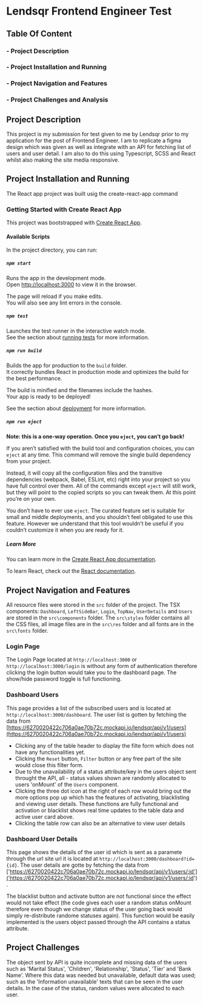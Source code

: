 # Lendsqr Frontend Engineer Test

## Table Of Content

### - Project Description
### - Project Installation and Running
### - Project Navigation and Features
### - Project Challenges and Analysis

## Project Description

This project is my submission for test given to me by Lendsqr prior to my application for the post of Frontend Engineer. I am to replicate a figma design which was given as well as integrate with an API for fetching list of users and user detail. I am also to do this using Typescript, SCSS and React whilst also making the site media responsive.

## Project Installation and Running

The React app project was built usig the create-react-app command

### Getting Started with Create React App

This project was bootstrapped with [Create React App](https://github.com/facebook/create-react-app).

#### Available Scripts

In the project directory, you can run:

##### `npm start`

Runs the app in the development mode.\
Open [http://localhost:3000](http://localhost:3000) to view it in the browser.

The page will reload if you make edits.\
You will also see any lint errors in the console.

##### `npm test`

Launches the test runner in the interactive watch mode.\
See the section about [running tests](https://facebook.github.io/create-react-app/docs/running-tests) for more information.

##### `npm run build`

Builds the app for production to the `build` folder.\
It correctly bundles React in production mode and optimizes the build for the best performance.

The build is minified and the filenames include the hashes.\
Your app is ready to be deployed!

See the section about [deployment](https://facebook.github.io/create-react-app/docs/deployment) for more information.

##### `npm run eject`

**Note: this is a one-way operation. Once you `eject`, you can’t go back!**

If you aren’t satisfied with the build tool and configuration choices, you can `eject` at any time. This command will remove the single build dependency from your project.

Instead, it will copy all the configuration files and the transitive dependencies (webpack, Babel, ESLint, etc) right into your project so you have full control over them. All of the commands except `eject` will still work, but they will point to the copied scripts so you can tweak them. At this point you’re on your own.

You don’t have to ever use `eject`. The curated feature set is suitable for small and middle deployments, and you shouldn’t feel obligated to use this feature. However we understand that this tool wouldn’t be useful if you couldn’t customize it when you are ready for it.

##### Learn More

You can learn more in the [Create React App documentation](https://facebook.github.io/create-react-app/docs/getting-started).

To learn React, check out the [React documentation](https://reactjs.org/).

## Project Navigation and Features

All resource files were stored in the `src` folder of the project. The TSX components: `Dashboard`, `LeftSideBar`, `Login`, `TopNav`, `UserDetails` and `Users` are stored in the `src\components` folder. The `src\styles` folder contains all the CSS files, all image files are in the `src\res` folder and all fonts are in the `src\fonts` folder.

### Login Page

The Login Page located at `http://localhost:3000` or `http://localhost:3000/login` is without any form of authentication therefore clicking the login button would take you to the dashboard page. The show/hide password toggle is full functioning.

### Dashboard Users

This page provides a list of the subscribed users and is located at `http://localhost:3000/dashboard`.
The user list is gotten by fetching the data from [https://6270020422c706a0ae70b72c.mockapi.io/lendsqr/api/v1/users](https://6270020422c706a0ae70b72c.mockapi.io/lendsqr/api/v1/users)
- Clicking any of the table header to display the filte form which does not have any functionalities yet. 
- Clicking the `Reset` button, `Filter` button or any free part of the site would close this filter form.
- Due to the unavailability of a status attribute/key in the users object sent throught the API, all - status values shown are randomly allocated to users 'onMount' of the `Users` component.
- Clicking the three dot icon at the right of each row would bring out the more options pop up which has the features of activating, blacklisting and viewing user details. These functions are fully functional and activation or blacklist shows real time updates to the table data and active user card above. 
- Clicking the table row can also be an alternative to view user details

### Dashboard User Details

This page shows the details of the user id which is sent as a paramete through the url site url it is located at `http://localhost:3000/dashboard?id={id}`. The user details are gotte by fetching the data from ['https://6270020422c706a0ae70b72c.mockapi.io/lendsqr/api/v1/users/:id']('https://6270020422c706a0ae70b72c.mockapi.io/lendsqr/api/v1/users/:id').

The blacklist button and activate button are not functional since the effect would not take effect (the code gives each user a random status onMount therefore even though we change status of the user going back would simply re-distribute randome statuses again). This function would be easily implemented is the users object passed through the API contains a status attribute.

## Project Challenges

The object sent by API is quite incomplete and missing data of the users such as 'Marital Status', 'Children', 'Relationship', 'Status', 'Tier' and 'Bank Name'. Where this data was needed but unavailable, default data was used; such as the 'Information unavailable' texts that can be seen in the user details. In the case of the status, random values were allocated to each user.


